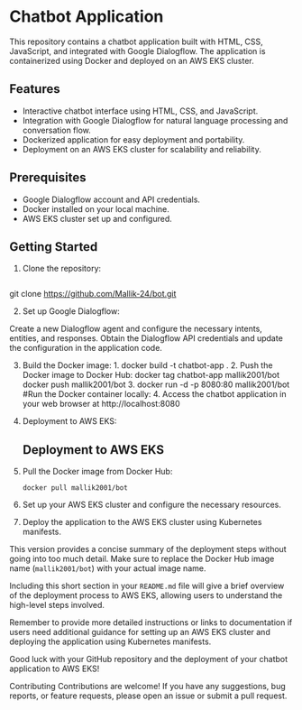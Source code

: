 # Chatbot Application

This repository contains a chatbot application built with HTML, CSS, JavaScript, and integrated with Google Dialogflow. The application is containerized using Docker and deployed on an AWS EKS cluster.

## Features

- Interactive chatbot interface using HTML, CSS, and JavaScript.
- Integration with Google Dialogflow for natural language processing and conversation flow.
- Dockerized application for easy deployment and portability.
- Deployment on an AWS EKS cluster for scalability and reliability.

## Prerequisites

- Google Dialogflow account and API credentials.
- Docker installed on your local machine.
- AWS EKS cluster set up and configured.

## Getting Started

1. Clone the repository:

   ```shell
  git clone https://github.com/Mallik-24/bot.git
  
 2.  Set up Google Dialogflow:

Create a new Dialogflow agent and configure the necessary intents, entities, and responses.
Obtain the Dialogflow API credentials and update the configuration in the application code.

 3.  Build the Docker image:
          1. docker build -t chatbot-app .
          2. Push the Docker image to Docker Hub:
              docker tag chatbot-app mallik2001/bot
              docker push mallik2001/bot
           3. docker run -d -p 8080:80 mallik2001/bot  #Run the Docker container locally:
           4. Access the chatbot application in your web browser at http://localhost:8080
 
 4. Deployment to AWS EKS:
    ## Deployment to AWS EKS
1. Pull the Docker image from Docker Hub:

   ```shell
   docker pull mallik2001/bot
2. Set up your AWS EKS cluster and configure the necessary resources.

3. Deploy the application to the AWS EKS cluster using Kubernetes manifests.


This version provides a concise summary of the deployment steps without going into too much detail. Make sure to replace the Docker Hub image name (`mallik2001/bot`) with your actual image name.

Including this short section in your `README.md` file will give a brief overview of the deployment process to AWS EKS, allowing users to understand the high-level steps involved.

Remember to provide more detailed instructions or links to documentation if users need additional guidance for setting up an AWS EKS cluster and deploying the application using Kubernetes manifests.

Good luck with your GitHub repository and the deployment of your chatbot application to AWS EKS!


 
Contributing
Contributions are welcome! If you have any suggestions, bug reports, or feature requests, please open an issue or submit a pull request.




 

   
